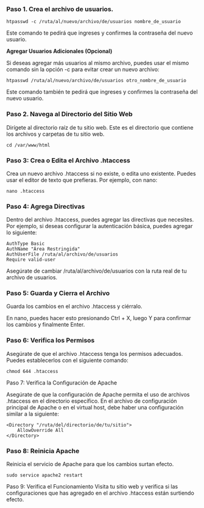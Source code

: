 ### Paso 1. Crea el archivo de usuarios.

```
htpasswd -c /ruta/al/nuevo/archivo/de/usuarios nombre_de_usuario
```

Este comando te pedirá que ingreses y confirmes la contraseña del nuevo usuario.

**Agregar Usuarios Adicionales (Opcional)**

Si deseas agregar más usuarios al mismo archivo, puedes usar el mismo comando sin la opción -c para evitar crear un nuevo archivo:

```
htpasswd /ruta/al/nuevo/archivo/de/usuarios otro_nombre_de_usuario
```

Este comando también te pedirá que ingreses y confirmes la contraseña del nuevo usuario.

### Paso 2. Navega al Directorio del Sitio Web
Dirígete al directorio raíz de tu sitio web. Este es el directorio que contiene los archivos y carpetas de tu sitio web.

```
cd /var/www/html
```

### Paso 3: Crea o Edita el Archivo .htaccess
Crea un nuevo archivo .htaccess si no existe, o edita uno existente. Puedes usar el editor de texto que prefieras. Por ejemplo, con nano:

```
nano .htaccess
```

### Paso 4: Agrega Directivas

Dentro del archivo .htaccess, puedes agregar las directivas que necesites. Por ejemplo, si deseas configurar la autenticación básica, puedes agregar lo siguiente:

```
AuthType Basic
AuthName "Área Restringida"
AuthUserFile /ruta/al/archivo/de/usuarios
Require valid-user
```

Asegúrate de cambiar /ruta/al/archivo/de/usuarios con la ruta real de tu archivo de usuarios.

### Paso 5: Guarda y Cierra el Archivo

Guarda los cambios en el archivo .htaccess y ciérralo.

En nano, puedes hacer esto presionando Ctrl + X, luego Y para confirmar los cambios y finalmente Enter.

### Paso 6: Verifica los Permisos
Asegúrate de que el archivo .htaccess tenga los permisos adecuados. Puedes establecerlos con el siguiente comando:

```
chmod 644 .htaccess
```

Paso 7: Verifica la Configuración de Apache

Asegúrate de que la configuración de Apache permita el uso de archivos .htaccess en el directorio específico. En el archivo de configuración principal de Apache o en el virtual host, debe haber una configuración similar a la siguiente:

```
<Directory "/ruta/del/directorio/de/tu/sitio">
    AllowOverride All
</Directory>
```

### Paso 8: Reinicia Apache
Reinicia el servicio de Apache para que los cambios surtan efecto.

```
sudo service apache2 restart
```

Paso 9: Verifica el Funcionamiento
Visita tu sitio web y verifica si las configuraciones que has agregado en el archivo .htaccess están surtiendo efecto.
